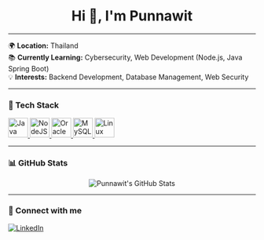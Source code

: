 <h1 align="center">Hi 👋, I'm Punnawit</h1>

---

🌍 **Location:** Thailand  
📚 **Currently Learning:** Cybersecurity, Web Development (Node.js, Java Spring Boot)  
💡 **Interests:** Backend Development, Database Management, Web Security  

---

### 🚀 Tech Stack
<p align="left">
  <a href="https://www.oracle.com/java/" target="_blank" rel="noreferrer">
    <img src="https://raw.githubusercontent.com/danielcranney/readme-generator/main/public/icons/skills/java-colored.svg" width="40" height="40" alt="Java" />
  </a>
  <a href="https://nodejs.org/en/" target="_blank" rel="noreferrer">
    <img src="https://raw.githubusercontent.com/danielcranney/readme-generator/main/public/icons/skills/nodejs-colored.svg" width="40" height="40" alt="NodeJS" />
  </a>
  <a href="https://www.oracle.com/uk/index.html" target="_blank" rel="noreferrer">
    <img src="https://raw.githubusercontent.com/danielcranney/readme-generator/main/public/icons/skills/oracle-colored.svg" width="40" height="40" alt="Oracle" />
  </a>
  <a href="https://www.mysql.com/" target="_blank" rel="noreferrer">
    <img src="https://raw.githubusercontent.com/danielcranney/readme-generator/main/public/icons/skills/mysql-colored.svg" width="40" height="40" alt="MySQL" />
  </a>
  <a href="https://www.linux.org" target="_blank" rel="noreferrer">
    <img src="https://raw.githubusercontent.com/danielcranney/readme-generator/main/public/icons/skills/linux-colored.svg" width="40" height="40" alt="Linux" />
  </a>
</p>

---

### 📊 GitHub Stats
<p align="center">
  <img src="https://github-readme-stats.vercel.app/api?username=Punnawit&show_icons=true&theme=radical" alt="Punnawit's GitHub Stats" />
</p>

---

### 🔗 Connect with me
<p align="left">
  <a href="https://www.linkedin.com/in/YOUR-LINKEDIN" target="blank">
    <img align="center" src="https://raw.githubusercontent.com/danielcranney/readme-generator/main/public/icons/socials/linkedin.svg" alt="LinkedIn" height

